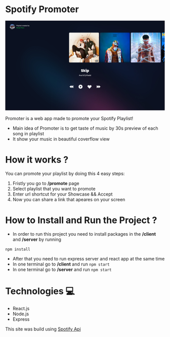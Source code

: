 # Spotify Promoter 

<!-- <img src="" alt="preview of app" /> -->

<img src="/docs/preview.png" alt="App preview" />

Promoter is a web app made to promote your Spotify Playlist!
- Main idea of Promoter is to get taste of music by 30s preview of each song in playlist
- It show your music in beautiful coverflow view

# How it works ?

You can promote your playlist by doing this 4 easy steps:

1. Fristly you go to **/promote** page  
2. Select playlist that you want to promote 
3. Enter url shortcut for your Showcase && Accept
4. Now you can share a link that apeares on your screen

# How to Install and Run the Project ? 

- In order to run this project you need to install packages in the **/client** and **/server** by running

```
npm install
```

- After that you need to run express server and react app at the same time 
- In one terminal go to **/client** and run ``` npm start ```
- In one terminal go to **/server** and run ``` npm start ```

# Technologies 💻
- React.js
- Node.js
- Express

This site was build using [Spotify Api](https://developer.spotify.com/)

